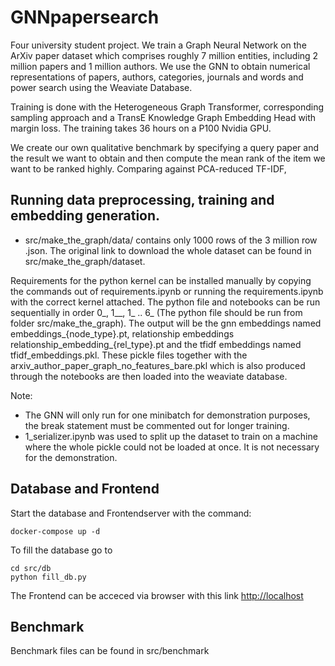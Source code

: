 # GNNpapersearch
Four university student project.
We train a Graph Neural Network on the ArXiv paper dataset which comprises roughly 7 million entities, including 2 million papers and 1 million authors.
We use the GNN to obtain numerical representations of papers, authors, categories, journals and words and power search using the Weaviate Database.

Training is done with the Heterogeneous Graph Transformer, corresponding sampling approach and a TransE Knowledge Graph Embedding Head with margin loss.
The training takes 36 hours on a P100 Nvidia GPU. 

We create our own qualitative benchmark by specifying a query paper and the result we want to obtain and then compute the mean rank of the item we want to be ranked highly.
Comparing against PCA-reduced TF-IDF, 



## Running data preprocessing, training and embedding generation.
- src/make_the_graph/data/ contains only 1000 rows of the 3 million row .json. The original link to download the whole dataset can be found in src/make_the_graph/dataset.

Requirements for the python kernel can be installed manually by copying the commands out of requirements.ipynb or running the requirements.ipynb with the correct kernel attached.
The python file and notebooks can be run sequentially in order 0_, 1__, 1_ .. 6_ (The python file should be run from folder src/make_the_graph).
The output will be the gnn embeddings named embeddings_{node_type}.pt,
relationship embeddings relationship_embedding_{rel_type}.pt
and the tfidf embeddings named tfidf_embeddings.pkl.
These pickle files together with the arxiv_author_paper_graph_no_features_bare.pkl which is also produced through the notebooks are then loaded into the weaviate database.

Note: 
- The GNN will only run for one minibatch for demonstration purposes, the break statement must be commented out for longer training.
- 1_serializer.ipynb was used to split up the dataset to train on a machine where the whole pickle could not be loaded at once. It is not necessary for the demonstration.

## Database and Frontend
Start the database and Frontendserver with the command:
```
docker-compose up -d 
```

To fill the database go to
```
cd src/db
python fill_db.py
```

The Frontend can be acceced via browser with this link [http://localhost](http://localhost)

## Benchmark
Benchmark files can be found in src/benchmark
